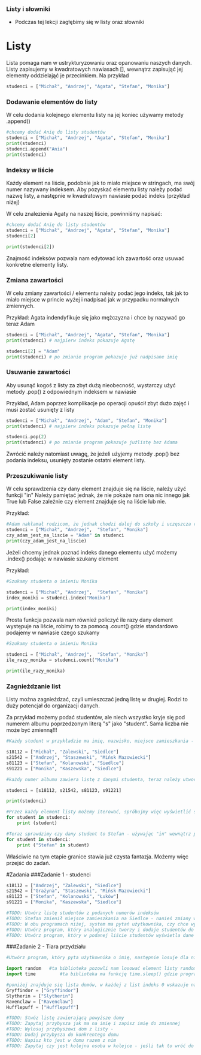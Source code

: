### Listy i słowniki

- Podczas tej lekcji zagłębimy się w listy oraz słowniki

# Listy
Lista pomaga nam w ustrykturyzowaniu oraz opanowaniu naszych danych.
Listy zapisujemy w kwadratowych nawiasach [], wewnątrz zapisująć jej elementy oddzielająć je przecinkiem. Na przykład
```python
studenci = ["Michał", "Andrzej", "Agata", "Stefan", "Monika"]
```

### Dodawanie elementów do listy

W celu dodania kolejnego elementu listy na jej koniec używamy metody .append()
```python
#chcemy dodać Anię do listy studentów
studenci = ["Michał", "Andrzej", "Agata", "Stefan", "Monika"]
print(studenci)
studenci.append("Ania")
print(studenci)
```
### Indeksy w liście

Każdy element na liście, podobnie jak to miało miejsce w stringach, ma swój numer nazywany indeksem.  Aby pozyskać elementu listy należy podać nazwę listy, a następnie w kwadratowym nawiasie podać indeks (przykład niżej)

W celu znalezienia Agaty na naszej liście, powinniśmy napisać:
```python
#chcemy dodać Anię do listy studentów
studenci = ["Michał", "Andrzej", "Agata", "Stefan", "Monika"]
studenci[2]

print(studenci[2])

```

Znajmość indeksów pozwala nam edytować ich zawartość oraz usuwać konkretne elementy listy. 

### Zmiana zawartości
W celu zmiany zawartości / elementu należy podać jego indeks, tak jak to miało miejsce w princie wyżej i nadpisać jak w przypadku normalnych zmiennych.

Przykład:
Agata indendyfikuje się jako mężczyzna i chce by nazywać go teraz Adam

```python
studenci = ["Michał", "Andrzej", "Agata", "Stefan", "Monika"]
print(studenci) # najpierw indeks pokazuje Agatę

studenci[2] = "Adam"
print(studenci) # po zmianie program pokazuje już nadpisane imię
```
### Usuwanie zawartości 
Aby usunąć kogoś z listy za zbyt dużą nieobecność, wystarczy użyć metody .pop() z odpowiednym indeksem w nawiasie

Przykład, Adam poprzez komplikacje po operacji opuścił zbyt dużo zajęć i musi zostać usunięty z listy

```python
studenci = ["Michał", "Andrzej", "Adam", "Stefan", "Monika"]
print(studenci) # najpierw indeks pokazuje pełną listę

studenci.pop(2) 
print(studenci) # po zmianie program pokazuje jużlistę bez Adama
```
Zwrócić należy natomiast uwagę, że jeżeli użyjemy metody .pop() bez podania indeksu, usunięty zostanie ostatni element listy.

### Przeszukiwanie listy

W celu sprawdzenia czy dany element znajduje się na liście, należy użyć funkcji "in"
Należy pamiętać jednak, że nie pokaże nam ona nic innego jak True lub False zależnie czy element znajduje się na liście lub nie.

Przykład:
```python
#Adam nakłamał rodzicom, że jednak chodzi dalej do szkoły i uczęszcza regularnie na zajęcia, chcemy więc sprawdzić czy jest na liści
studenci = ["Michał", "Andrzej",  "Stefan", "Monika"]
czy_adam_jest_na_liscie = "Adam" in studenci
print(czy_adam_jest_na_liscie)
```

Jeżeli chcemy jednak poznać indeks danego elementu użyć możemy .index() podając w nawiasie szukany element

Przykład:
```python
#Szukamy studenta o imieniu Monika

studenci = ["Michał", "Andrzej",  "Stefan", "Monika"]
index_moniki = studenci.index("Monika")

print(index_moniki)

```

Prosta funkcja pozwala nam również policzyć ile razy dany element występuje na liście, robimy to za pomocą .count() gdzie standardowo podajemy w nawiasie czego szukamy

```python
#Szukamy studenta o imieniu Monika

studenci = ["Michał", "Andrzej",  "Stefan", "Monika"]
ile_razy_monika = studenci.count("Monika")

print(ile_razy_monika)

```
### Zagnieżdzanie list

Listy można zagnieżdzać, czyli umieszczać jedną listę w drugiej. Rodzi to duży potencjał do organizacji danych.

Za przykład możemy podać studentów, ale niech wszystko kryje się pod numerem albumu poprzedzonym literą "s" jako "student".
Sama liczba nie może być zmienną!!!

```python
#Każdy student w przykładzie ma imię, nazwisko, miejsce zamieszkania - ważne - dane muszą być podane dokładnie w takiej kolejności

s18112 = ["Michał", "Zalewski", "Siedlce"]
s21542 = ["Andrzej", "Staszewski", "Mińsk Mazowiecki"]
s81123 = ["Stefan", "Kolanowski", "Siedlce"]
s91221 = ["Monika", "Kaszewska", "Siedlce"]

#każdy numer albumu zawiera listę z danymi studenta, teraz należy utworzyć listę numerów albumów !!! WAŻNE !!! Pamiętaj aby nie podawać numeru albumu w cudzysłowie, gdyż wtedy program uzna go za string'a a nie listę

studenci = [s18112, s21542, s81123, s91221]

print(studenci)

#Przez każdy element listy możemy iterować, spróbujmy więc wyświetlić studentów 
for student in studenci:
    print (student)

#Teraz sprawdzimy czy dany student to Stefan - używając "in" wewnątrz pętli
for student in studenci:
    print ("Stefan" in student)

```
Właściwie na tym etapie granice stawia już czysta fantazja.
Możemy więc przejść do zadań.

#Zadania
###Zadanie 1 - studenci
```python
s18112 = ["Andrzej", "Zalewski", "Siedlce"]
s21542 = ["Grażyna", "Staszewski", "Mińsk Mazowiecki"]
s81123 = ["Stefan", "Kolanowski", "Łuków"]
s91221 = ["Monika", "Kaszewska", "Siedlce"]

#TODO: Utwórz listę studentów z podanych numerów indeksów
#TODO: Stefan zmienił miejsce zamieszkania na Siedlce - nanieś zmiany w kodzie, nie w samej zmiennej
#TODO: W obu programach niżej, system ma pytań użytkownika, czy chce wyszukać lub dodać następną osobę
#TODO: Utwórz program, który analogicznie tworzy i dodaje studentów do listy - użyj input()
#TODO: Utwórz program, który w podanej liście studentów wyświetla dane studenta po podaniu mu numeru albumu

```
###Zadanie 2 - Tiara przydziału
```python
#Utwórz program, który pyta użytkownika o imię, następnie losuje dla niego, do którego domu zostaje przypisany. Całość można okrasić odpowiednimi komentarzami tiary.

import random   #ta biblioteka pozowli nam losować element listy random.choice(nazwa_listy)
import time         #ta biblioteka ma funkcję time.sleep() gdzie program na podaną ilość sekund się zatrzymuje

#poniżej znajduje się lista domów, w każdej z list indeks 0 wskazuje nazwę domu.
Gryffindor = ["Gryffindor"]
Slytherin = ["Slytherin"]
Ravenclaw = ["Ravenclaw"]
Hufflepuff = ["Hufflepuff"]

#TODO: Stwóz listę zawierającą powyższe domy
#TODO: Zapytaj przybysza jak ma na imię i zapisz imię do zmiennej
#TODO: Wylosuj przybyszowi dom z listy - 
#TODO: Dodaj przybysza do konkrentego domu
#TODO: Napisz kto jest w domu razem z nim
#TODO: Zapytaj czy jest kolejna osoba w kolejce - jeśli tak to wróć do pytania o imię, w innym przypadku napisz wszystkie domy i kto w nich jest


```
